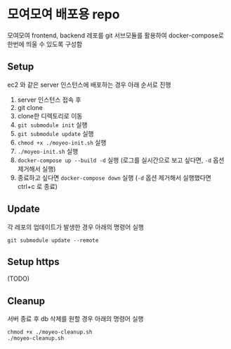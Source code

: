 # 모여모여 배포용 repo

모여모여 frontend, backend 레포를 git 서브모듈를 활용하여
docker-compose로 한번에 띄울 수 있도록 구성함

## Setup

ec2 와 같은 server 인스턴스에 배포하는 경우 아래 순서로 진행

1. server 인스턴스 접속 후
2. git clone
3. clone한 디렉토리로 이동
4. `git submodule init` 실행
5. `git submodule update` 실행
6. `chmod +x ./moyeo-init.sh` 실행
7. `./moyeo-init.sh` 실행
8. `docker-compose up --build -d` 실행 (로그를 실시간으로 보고 싶다면, `-d` 옵션 제거해서 실행)
9. 종료하고 싶다면 `docker-compose down` 실행 (`-d` 옵션 제거해서 실행했다면 ctrl+c 로 종료)

## Update

각 레포의 업데이트가 발생한 경우 아래의 명령어 실행

```
git submodule update --remote
```

## Setup https

(TODO)

## Cleanup

서버 종료 후 db 삭제를 원할 경우 아래의 명령어 실행

```
chmod +x ./moyeo-cleanup.sh
./moyeo-cleanup.sh
```
